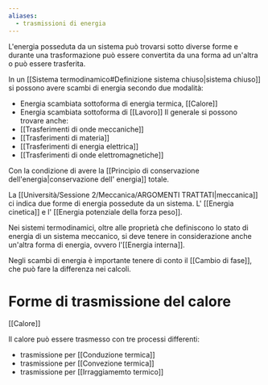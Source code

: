 ```yaml
---
aliases:
  - trasmissioni di energia
---
```


L'energia posseduta da un sistema può trovarsi sotto diverse forme e durante una trasformazione può essere convertita da una forma ad un'altra o può essere trasferita.

In un [[Sistema termodinamico#Definizione sistema chiuso|sistema chiuso]] si possono avere scambi di energia secondo due modalità:
- Energia scambiata sottoforma di energia termica, [[Calore]]
- Energia scambiata sottoforma di [[Lavoro]]
Il generale si possono trovare anche:
- [[Trasferimenti di onde meccaniche]]
- [[Trasferimenti di materia]]
- [[Trasferimenti di energia elettrica]]
- [[Trasferimenti di onde elettromagnetiche]]

Con la condizione di avere la [[Principio di conservazione dell'energia|conservazione dell' energia]] totale.

La [[Università/Sessione 2/Meccanica/ARGOMENTI TRATTATI|meccanica]] ci indica due forme di energia possedute da un sistema.
L' [[Energia cinetica]] e l' [[Energia potenziale della forza peso]].

Nei sistemi termodinamici, oltre alle proprietà che definiscono lo stato di energia di un sistema meccanico, si deve tenere in considerazione anche un'altra forma di energia, ovvero l'[[Energia interna]].

Negli scambi di energia è importante tenere di conto il [[Cambio di fase]], che può fare la differenza nei calcoli.

# Forme di trasmissione del calore
[[Calore]]

Il calore può essere trasmesso con tre processi differenti:
- trasmissione per [[Conduzione termica]]
- trasmissione per [[Convezione termica]]
- trasmissione per [[Irraggiamemto termico]]







